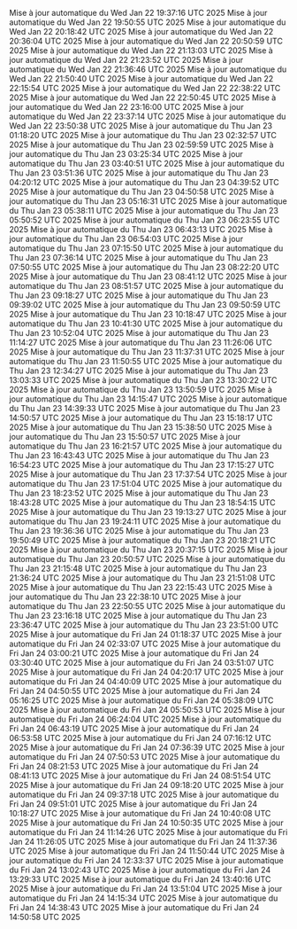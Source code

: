 Mise à jour automatique du Wed Jan 22 19:37:16 UTC 2025
Mise à jour automatique du Wed Jan 22 19:50:55 UTC 2025
Mise à jour automatique du Wed Jan 22 20:18:42 UTC 2025
Mise à jour automatique du Wed Jan 22 20:36:04 UTC 2025
Mise à jour automatique du Wed Jan 22 20:50:59 UTC 2025
Mise à jour automatique du Wed Jan 22 21:13:03 UTC 2025
Mise à jour automatique du Wed Jan 22 21:23:52 UTC 2025
Mise à jour automatique du Wed Jan 22 21:36:46 UTC 2025
Mise à jour automatique du Wed Jan 22 21:50:40 UTC 2025
Mise à jour automatique du Wed Jan 22 22:15:54 UTC 2025
Mise à jour automatique du Wed Jan 22 22:38:22 UTC 2025
Mise à jour automatique du Wed Jan 22 22:50:45 UTC 2025
Mise à jour automatique du Wed Jan 22 23:16:00 UTC 2025
Mise à jour automatique du Wed Jan 22 23:37:14 UTC 2025
Mise à jour automatique du Wed Jan 22 23:50:38 UTC 2025
Mise à jour automatique du Thu Jan 23 01:18:20 UTC 2025
Mise à jour automatique du Thu Jan 23 02:32:57 UTC 2025
Mise à jour automatique du Thu Jan 23 02:59:59 UTC 2025
Mise à jour automatique du Thu Jan 23 03:25:34 UTC 2025
Mise à jour automatique du Thu Jan 23 03:40:51 UTC 2025
Mise à jour automatique du Thu Jan 23 03:51:36 UTC 2025
Mise à jour automatique du Thu Jan 23 04:20:12 UTC 2025
Mise à jour automatique du Thu Jan 23 04:39:52 UTC 2025
Mise à jour automatique du Thu Jan 23 04:50:58 UTC 2025
Mise à jour automatique du Thu Jan 23 05:16:31 UTC 2025
Mise à jour automatique du Thu Jan 23 05:38:11 UTC 2025
Mise à jour automatique du Thu Jan 23 05:50:52 UTC 2025
Mise à jour automatique du Thu Jan 23 06:23:55 UTC 2025
Mise à jour automatique du Thu Jan 23 06:43:13 UTC 2025
Mise à jour automatique du Thu Jan 23 06:54:03 UTC 2025
Mise à jour automatique du Thu Jan 23 07:15:50 UTC 2025
Mise à jour automatique du Thu Jan 23 07:36:14 UTC 2025
Mise à jour automatique du Thu Jan 23 07:50:55 UTC 2025
Mise à jour automatique du Thu Jan 23 08:22:20 UTC 2025
Mise à jour automatique du Thu Jan 23 08:41:12 UTC 2025
Mise à jour automatique du Thu Jan 23 08:51:57 UTC 2025
Mise à jour automatique du Thu Jan 23 09:18:27 UTC 2025
Mise à jour automatique du Thu Jan 23 09:39:02 UTC 2025
Mise à jour automatique du Thu Jan 23 09:50:59 UTC 2025
Mise à jour automatique du Thu Jan 23 10:18:47 UTC 2025
Mise à jour automatique du Thu Jan 23 10:41:30 UTC 2025
Mise à jour automatique du Thu Jan 23 10:52:04 UTC 2025
Mise à jour automatique du Thu Jan 23 11:14:27 UTC 2025
Mise à jour automatique du Thu Jan 23 11:26:06 UTC 2025
Mise à jour automatique du Thu Jan 23 11:37:31 UTC 2025
Mise à jour automatique du Thu Jan 23 11:50:55 UTC 2025
Mise à jour automatique du Thu Jan 23 12:34:27 UTC 2025
Mise à jour automatique du Thu Jan 23 13:03:33 UTC 2025
Mise à jour automatique du Thu Jan 23 13:30:22 UTC 2025
Mise à jour automatique du Thu Jan 23 13:50:59 UTC 2025
Mise à jour automatique du Thu Jan 23 14:15:47 UTC 2025
Mise à jour automatique du Thu Jan 23 14:39:33 UTC 2025
Mise à jour automatique du Thu Jan 23 14:50:57 UTC 2025
Mise à jour automatique du Thu Jan 23 15:18:17 UTC 2025
Mise à jour automatique du Thu Jan 23 15:38:50 UTC 2025
Mise à jour automatique du Thu Jan 23 15:50:57 UTC 2025
Mise à jour automatique du Thu Jan 23 16:21:57 UTC 2025
Mise à jour automatique du Thu Jan 23 16:43:43 UTC 2025
Mise à jour automatique du Thu Jan 23 16:54:23 UTC 2025
Mise à jour automatique du Thu Jan 23 17:15:27 UTC 2025
Mise à jour automatique du Thu Jan 23 17:37:54 UTC 2025
Mise à jour automatique du Thu Jan 23 17:51:04 UTC 2025
Mise à jour automatique du Thu Jan 23 18:23:52 UTC 2025
Mise à jour automatique du Thu Jan 23 18:43:28 UTC 2025
Mise à jour automatique du Thu Jan 23 18:54:15 UTC 2025
Mise à jour automatique du Thu Jan 23 19:13:27 UTC 2025
Mise à jour automatique du Thu Jan 23 19:24:11 UTC 2025
Mise à jour automatique du Thu Jan 23 19:36:36 UTC 2025
Mise à jour automatique du Thu Jan 23 19:50:49 UTC 2025
Mise à jour automatique du Thu Jan 23 20:18:21 UTC 2025
Mise à jour automatique du Thu Jan 23 20:37:15 UTC 2025
Mise à jour automatique du Thu Jan 23 20:50:57 UTC 2025
Mise à jour automatique du Thu Jan 23 21:15:48 UTC 2025
Mise à jour automatique du Thu Jan 23 21:36:24 UTC 2025
Mise à jour automatique du Thu Jan 23 21:51:08 UTC 2025
Mise à jour automatique du Thu Jan 23 22:15:43 UTC 2025
Mise à jour automatique du Thu Jan 23 22:38:10 UTC 2025
Mise à jour automatique du Thu Jan 23 22:50:55 UTC 2025
Mise à jour automatique du Thu Jan 23 23:16:18 UTC 2025
Mise à jour automatique du Thu Jan 23 23:36:47 UTC 2025
Mise à jour automatique du Thu Jan 23 23:51:00 UTC 2025
Mise à jour automatique du Fri Jan 24 01:18:37 UTC 2025
Mise à jour automatique du Fri Jan 24 02:33:07 UTC 2025
Mise à jour automatique du Fri Jan 24 03:00:21 UTC 2025
Mise à jour automatique du Fri Jan 24 03:30:40 UTC 2025
Mise à jour automatique du Fri Jan 24 03:51:07 UTC 2025
Mise à jour automatique du Fri Jan 24 04:20:17 UTC 2025
Mise à jour automatique du Fri Jan 24 04:40:09 UTC 2025
Mise à jour automatique du Fri Jan 24 04:50:55 UTC 2025
Mise à jour automatique du Fri Jan 24 05:16:25 UTC 2025
Mise à jour automatique du Fri Jan 24 05:38:09 UTC 2025
Mise à jour automatique du Fri Jan 24 05:50:53 UTC 2025
Mise à jour automatique du Fri Jan 24 06:24:04 UTC 2025
Mise à jour automatique du Fri Jan 24 06:43:19 UTC 2025
Mise à jour automatique du Fri Jan 24 06:53:58 UTC 2025
Mise à jour automatique du Fri Jan 24 07:16:12 UTC 2025
Mise à jour automatique du Fri Jan 24 07:36:39 UTC 2025
Mise à jour automatique du Fri Jan 24 07:50:53 UTC 2025
Mise à jour automatique du Fri Jan 24 08:21:53 UTC 2025
Mise à jour automatique du Fri Jan 24 08:41:13 UTC 2025
Mise à jour automatique du Fri Jan 24 08:51:54 UTC 2025
Mise à jour automatique du Fri Jan 24 09:18:20 UTC 2025
Mise à jour automatique du Fri Jan 24 09:37:18 UTC 2025
Mise à jour automatique du Fri Jan 24 09:51:01 UTC 2025
Mise à jour automatique du Fri Jan 24 10:18:27 UTC 2025
Mise à jour automatique du Fri Jan 24 10:40:08 UTC 2025
Mise à jour automatique du Fri Jan 24 10:50:35 UTC 2025
Mise à jour automatique du Fri Jan 24 11:14:26 UTC 2025
Mise à jour automatique du Fri Jan 24 11:26:05 UTC 2025
Mise à jour automatique du Fri Jan 24 11:37:36 UTC 2025
Mise à jour automatique du Fri Jan 24 11:50:44 UTC 2025
Mise à jour automatique du Fri Jan 24 12:33:37 UTC 2025
Mise à jour automatique du Fri Jan 24 13:02:43 UTC 2025
Mise à jour automatique du Fri Jan 24 13:29:33 UTC 2025
Mise à jour automatique du Fri Jan 24 13:40:16 UTC 2025
Mise à jour automatique du Fri Jan 24 13:51:04 UTC 2025
Mise à jour automatique du Fri Jan 24 14:15:34 UTC 2025
Mise à jour automatique du Fri Jan 24 14:38:43 UTC 2025
Mise à jour automatique du Fri Jan 24 14:50:58 UTC 2025
